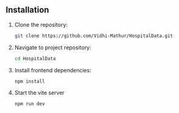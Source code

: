 
## Installation


1. Clone the repository:
   ```bash
   git clone https://github.com/Vidhi-Mathur/HospitalData.git
    ```
2. Navigate to project repository:
    ```bash
   cd HospitalData
    ```
3. Install frontend dependencies: 
   ```bash
   npm install
    ```
4. Start the vite server
    ```bash
   npm run dev